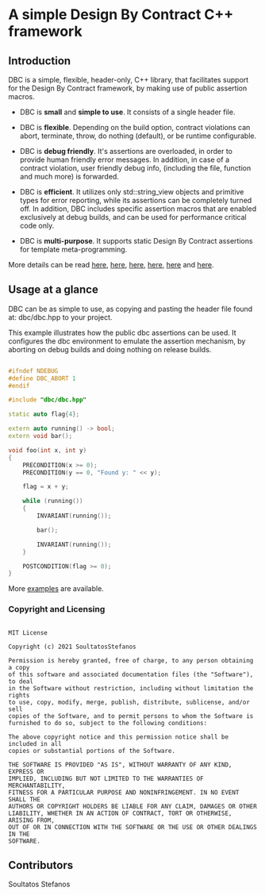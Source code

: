 # A simple Design By Contract C++ framework

## Introduction

DBC is a simple, flexible, header-only, C++ library, that facilitates support
for the Design By Contract framework, by making use of public assertion
macros.

* DBC is **small** and **simple to use**. It consists of a single header file.

* DBC is **flexible**. Depending on the build option, contract violations can 
abort, terminate, throw, do nothing (default), or be runtime configurable.

* DBC is **debug friendly**. It's assertions are overloaded, in order to provide
human friendly error messages. In addition, in case of a contract violation,
user friendly debug info, (including the file, function and much more) is
forwarded.

* DBC is **efficient**. It utilizes only std::string_view objects and primitive 
types for error reporting, while its assertions can be completely turned off. In 
addition, DBC includes specific assertion macros that are enabled exclusively
at debug builds, and can be used for performance critical code only.

* DBC is **multi-purpose**. It supports static Design By Contract assertions
for template meta-programming.


More details can be read [here](docs/assertions.md), [here](docs/classes.md),
[here](docs/flags.md), [here](docs/samples.md), [here](docs/functions.md) and 
[here](docs/operators.md).


## Usage at a glance

DBC can be as simple to use, as copying and pasting the header file found at: 
dbc/dbc.hpp to your project.

This example illustrates how the public dbc assertions can be used. It 
configures the dbc environment to emulate the assertion mechanism, by aborting
on debug builds and doing nothing on release builds.

~~~~~~~~~~cpp

#ifndef NDEBUG
#define DBC_ABORT 1
#endif

#include "dbc/dbc.hpp"

static auto flag{4};

extern auto running() -> bool;
extern void bar();

void foo(int x, int y)
{
    PRECONDITION(x >= 0);
    PRECONDITION(y == 0, "Found y: " << y);

    flag = x + y;

    while (running())
    {
        INVARIANT(running());

        bar();

        INVARIANT(running());
    }

    POSTCONDITION(flag >= 0);
}

~~~~~~~~~~

More [examples](https://github.com/SoultatosStefanos/dbc/tree/master/examples) 
are available.


### Copyright and Licensing

```

MIT License

Copyright (c) 2021 SoultatosStefanos

Permission is hereby granted, free of charge, to any person obtaining a copy
of this software and associated documentation files (the "Software"), to deal
in the Software without restriction, including without limitation the rights
to use, copy, modify, merge, publish, distribute, sublicense, and/or sell
copies of the Software, and to permit persons to whom the Software is
furnished to do so, subject to the following conditions:

The above copyright notice and this permission notice shall be included in all
copies or substantial portions of the Software.

THE SOFTWARE IS PROVIDED "AS IS", WITHOUT WARRANTY OF ANY KIND, EXPRESS OR
IMPLIED, INCLUDING BUT NOT LIMITED TO THE WARRANTIES OF MERCHANTABILITY,
FITNESS FOR A PARTICULAR PURPOSE AND NONINFRINGEMENT. IN NO EVENT SHALL THE
AUTHORS OR COPYRIGHT HOLDERS BE LIABLE FOR ANY CLAIM, DAMAGES OR OTHER
LIABILITY, WHETHER IN AN ACTION OF CONTRACT, TORT OR OTHERWISE, ARISING FROM,
OUT OF OR IN CONNECTION WITH THE SOFTWARE OR THE USE OR OTHER DEALINGS IN THE
SOFTWARE.

```

## Contributors

Soultatos Stefanos
